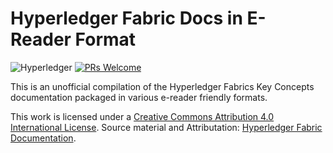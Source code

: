# Hyperledger Fabric Docs in E-Reader Format
![Hyperledger](https://img.shields.io/badge/hyperledger-2F3134?style=for-the-badge&logo=hyperledger&logoColor=white) [![PRs Welcome](https://img.shields.io/badge/PRs-welcome-brightgreen.svg?style=flat-square)]()

This is an unofficial compilation of the Hyperledger Fabrics Key Concepts documentation packaged in various e-reader friendly formats.

This work is licensed under a [Creative Commons Attribution 4.0 International License](https://creativecommons.org/licenses/by/4.0/). Source material and Attributation: [Hyperledger Fabric Documentation](https://hyperledger-fabric.readthedocs.io/).
